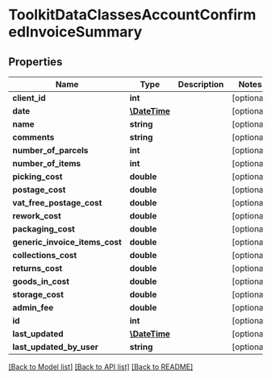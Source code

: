 # ToolkitDataClassesAccountConfirmedInvoiceSummary

## Properties
Name | Type | Description | Notes
------------ | ------------- | ------------- | -------------
**client_id** | **int** |  | [optional] 
**date** | [**\DateTime**](\DateTime.md) |  | [optional] 
**name** | **string** |  | [optional] 
**comments** | **string** |  | [optional] 
**number_of_parcels** | **int** |  | [optional] 
**number_of_items** | **int** |  | [optional] 
**picking_cost** | **double** |  | [optional] 
**postage_cost** | **double** |  | [optional] 
**vat_free_postage_cost** | **double** |  | [optional] 
**rework_cost** | **double** |  | [optional] 
**packaging_cost** | **double** |  | [optional] 
**generic_invoice_items_cost** | **double** |  | [optional] 
**collections_cost** | **double** |  | [optional] 
**returns_cost** | **double** |  | [optional] 
**goods_in_cost** | **double** |  | [optional] 
**storage_cost** | **double** |  | [optional] 
**admin_fee** | **double** |  | [optional] 
**id** | **int** |  | [optional] 
**last_updated** | [**\DateTime**](\DateTime.md) |  | [optional] 
**last_updated_by_user** | **string** |  | [optional] 

[[Back to Model list]](../README.md#documentation-for-models) [[Back to API list]](../README.md#documentation-for-api-endpoints) [[Back to README]](../README.md)


